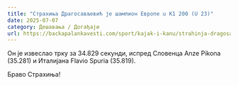 ```yaml
---
title: "Страхиња Драгосављевић је шампион Европе u K1 200 (U 23)"
date: 2025-07-07
category: Дешавања / Догађаји
url: https://backapalankavesti.com/sport/kajak-i-kanu/strahinja-dragosavljevic-je-samion-evrope-u-k1-200-u-23/
---
```


Он је извеслао трку за 34.829 секунди, испред Словенца Anze Pikona (35.281) и Италијана Flavio Spuria (35.819).

Браво Страхиња!
